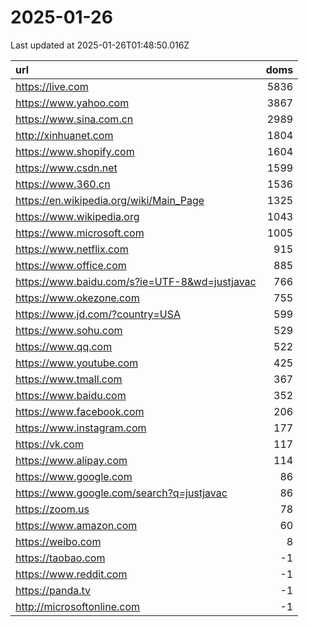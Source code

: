 # 2025-01-26

<!-- BEGIN -->
Last updated at 2025-01-26T01:48:50.016Z

url | doms
:- | -:
https://live.com | 5836
https://www.yahoo.com | 3867
https://www.sina.com.cn | 2989
http://xinhuanet.com | 1804
https://www.shopify.com | 1604
https://www.csdn.net | 1599
https://www.360.cn | 1536
https://en.wikipedia.org/wiki/Main_Page | 1325
https://www.wikipedia.org | 1043
https://www.microsoft.com | 1005
https://www.netflix.com | 915
https://www.office.com | 885
https://www.baidu.com/s?ie=UTF-8&wd=justjavac | 766
https://www.okezone.com | 755
https://www.jd.com/?country=USA | 599
https://www.sohu.com | 529
https://www.qq.com | 522
https://www.youtube.com | 425
https://www.tmall.com | 367
https://www.baidu.com | 352
https://www.facebook.com | 206
https://www.instagram.com | 177
https://vk.com | 117
https://www.alipay.com | 114
https://www.google.com | 86
https://www.google.com/search?q=justjavac | 86
https://zoom.us | 78
https://www.amazon.com | 60
https://weibo.com | 8
https://taobao.com | -1
https://www.reddit.com | -1
https://panda.tv | -1
http://microsoftonline.com | -1
<!-- END -->

